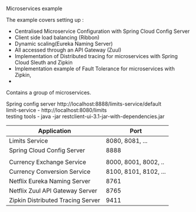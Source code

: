 Microservices example

The example covers setting up :
<ul>
  <li>Centralised Microservice Configuration with Spring Cloud Config Server</li>
  <li>Client side load balancing (Ribbon)<li> Dynamic scaling(Eureka Naming Server) </li> 
  <li>All accessed through an API Gateway (Zuul)</li>
  <li>Implementation of Distributed tracing for microservices with Spring Cloud Sleuth and Zipkin</li>
 <li>Implementation example of Fault Tolerance for microservices with Zipkin,<li>
</ul>


Contains a group of microservices.  

Spring config server  http://localhost:8888/limits-service/default  <br>
limit-service    -   http://localhost:8080/limits                    <br>
testing tools   - java -jar restclient-ui-3.1-jar-with-dependencies.jar  <br>


 <table>
<thead>
<tr>
<th>Application</th>
<th>Port</th>
</tr>
</thead>
<tbody>
<tr>
<td>Limits Service</td>
<td>8080, 8081, ...</td>
</tr>
<tr>
<td>Spring Cloud Config Server</td>
<td>8888</td>
</tr>
<tr>
<td></td>
<td></td>
</tr>
<tr>
<td>Currency Exchange Service</td>
<td>8000, 8001, 8002, ..</td>
</tr>
<tr>
<td>Currency Conversion Service</td>
<td>8100, 8101, 8102, ...</td>
</tr>
<tr>
<td>Netflix Eureka Naming Server</td>
<td>8761</td>
</tr>
<tr>
<td>Netflix Zuul API Gateway Server</td>
<td>8765</td>
</tr>
<tr>
<td>Zipkin Distributed Tracing Server</td>
<td>9411</td>
</tr>
</tbody>
</table>
